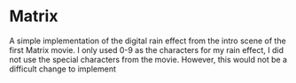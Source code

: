 # Matrix

A simple implementation of the digital rain effect from the intro scene of the first Matrix movie.
I only used 0-9 as the characters for my rain effect, I did not use the special characters from the movie. 
However, this would not be a difficult change to implement
